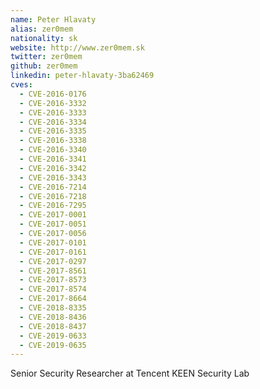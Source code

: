```yaml
---
name: Peter Hlavaty
alias: zer0mem
nationality: sk
website: http://www.zer0mem.sk
twitter: zer0mem
github: zer0mem
linkedin: peter-hlavaty-3ba62469
cves:
  - CVE-2016-0176
  - CVE-2016-3332
  - CVE-2016-3333
  - CVE-2016-3334
  - CVE-2016-3335
  - CVE-2016-3338
  - CVE-2016-3340
  - CVE-2016-3341
  - CVE-2016-3342
  - CVE-2016-3343
  - CVE-2016-7214
  - CVE-2016-7218
  - CVE-2016-7295
  - CVE-2017-0001
  - CVE-2017-0051
  - CVE-2017-0056
  - CVE-2017-0101
  - CVE-2017-0161
  - CVE-2017-0297
  - CVE-2017-8561
  - CVE-2017-8573
  - CVE-2017-8574
  - CVE-2017-8664
  - CVE-2018-8335
  - CVE-2018-8436
  - CVE-2018-8437
  - CVE-2019-0633
  - CVE-2019-0635
---
```

Senior Security Researcher at Tencent KEEN Security Lab
